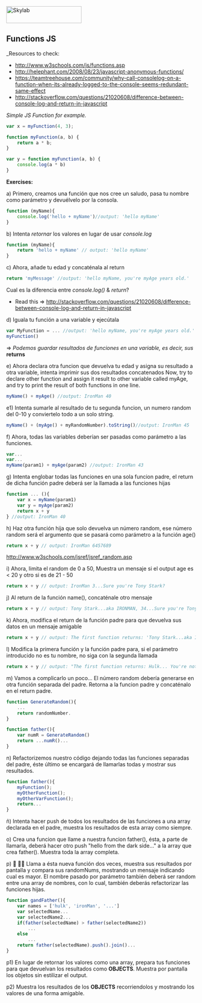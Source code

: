 <img src="http://www.skylabcoders.com/images/403/default.png" alt="Skylab" style="width:200px;height:45px;">

## Functions JS

_Resources to check:

- http://www.w3schools.com/js/functions.asp
- http://helephant.com/2008/08/23/javascript-anonymous-functions/
- https://teamtreehouse.com/community/why-call-consolelog-on-a-function-when-its-already-logged-to-the-console-seems-redundant-same-effect
- http://stackoverflow.com/questions/21020608/difference-between-console-log-and-return-in-javascript

*Simple JS Function for example.*

```javascript
var x = myFunction(4, 3);

function myFunction(a, b) {
    return a * b;
}

var y = function myFunction(a, b) {
    console.log(a * b)
}

```

**Exercises:**

a) Primero, creamos una función que nos cree un saludo, pasa tu nombre como parámetro y devuélvelo por la consola.
```javascript
function (myName){
    console.log('hello + myName')//output: 'hello myName'
}
```

b) Intenta *retornar* los valores en lugar de usar *console.log*
```javascript
function (myName){
    return 'hello + myName' // output: 'hello myName'
}
```

c) Ahora, añade tu edad y concaténala al return
```javascript
return 'myMessage' //output: 'hello myName, you're myAge years old.'
```

Cual es la diferencia entre *console.log()* & *return*?
- Read this => http://stackoverflow.com/questions/21020608/difference-between-console-log-and-return-in-javascript

d) Iguala tu función a una variable y ejecútala
```javascript
var MyFunction = ... //output: 'hello myName, you're myAge years old.'
myFunction()
```
=> *Podemos guardar resultados de funciones en una variable, es decir, sus* **returns**

e) Ahora declara otra funcion que devuelva tu edad y asigna su resultado a otra variable, intenta imprimir sus dos resultados concatenados 
Now, try to declare other function and assign it result to other variable called myAge, and try to print the result of both functions in one line.
```javascript
myName() + myAge() //output: IronMan 40
```

e1) Intenta sumarle al resultado de tu segunda funcion, un numero random del 0-10 y conviertelo todo a un solo string.
```javascript
myName() + (myAge() + myRandomNumber).toString()//output: IronMan 45
```

f) Ahora, todas las variables deberían ser pasadas como parámetro a las funciones.
```javascript
var...
var...
myName(param1) + myAge(param2) //output: IronMan 43

```

g) Intenta englobar todas las funciones en una sola funcion padre, el return de dicha función padre deberá ser la llamada a las funciones hijas
```javascript
function ... (){
    var x = myName(param1)
    var y = myAge(param2)
    return x + y
} //output: IronMan 40
```


h) Haz otra función hija que solo devuelva un número random, ese número random será el argumento que se pasará como parámetro a la función age()
```javascript
return x + y // output: IronMan 6457689
```

http://www.w3schools.com/jsref/jsref_random.asp

i) Ahora, limita el random de 0 a 50, Muestra un mensaje si el output age es < 20 y otro si es de 21 - 50
```javascript
return x + y // output: IronMan 3...Sure you're Tony Stark?
```

j) Al return de la función name(), concaténale otro mensaje
```javascript
return x + y // output: Tony Stark...aka IRONMAN, 34...Sure you're Tony Stark? 
```

k) Ahora, modifica el return de la función padre para que devuelva sus datos en un mensaje amigable
```javascript
return x + y // output: The first function returns: 'Tony Stark...aka IRONMAN', The second function returns: '34...Sure you're Tony Stark?' 
```

l) Modifica la primera función y la función padre para, si el parámetro introducido no es tu nombre, no siga con la segunda llamada
```javascript
return x + y // output: "The first function returns: Hulk... You're not IRONMAN!"
```

m) Vamos a complicarlo un poco... El número random debería generarse en otra función separada del padre. Retorna a la funcion padre y concaténalo en el return padre.
```javascript
function GenerateRandom(){
    ...
    return randomNumber.
}

function father(){
    var numR = GenerateRandom()
    return ...numR()...
}
```

n) Refactorizemos nuestro código dejando todas las funciones separadas del padre, éste último se encargará de llamarlas todas y mostrar sus resultados.
```javascript
function father(){
    myFunction();
    myOtherFunction();
    myOtherVarFunction();
    return...
}

```

ñ) Intenta hacer push de todos los resultados de las funciones a una array declarada en el padre, muestra los resultados de esta array como siempre.

o) Crea una funcion que llame a nuestra funcion father(), ésta, a parte de llamarla, deberá hacer otro push "hello from the dark side..." a la array que crea father(). Muestra toda la array completa.

p) 🔞 👊🏼 Llama a ésta nueva función dos veces, muestra sus resultados por pantalla y compara sus randomNums, mostrando un mensaje indicando cual es mayor. El nombre pasado por parámetro también deberá ser random entre una array de nombres, con lo cual, también deberás refactorizar las funciones hijas.
```javascript
function gandFather(){
    var names = ['hulk', 'ironMan', '...']
    var selectedName...
    var selectedName2...
    if(father(selectedName) > father(selectedName2))
        ...
    else
        ...
    return father(selectedName).push().join()...
}
```

p1) En lugar de retornar los valores como una array, prepara tus funciones para que devuelvan los resultados como **OBJECTS**. Muestra por pantalla los objetos sin estilizar el output.

p2) Muestra los resultados de los **OBJECTS** recorriendolos y mostrando los valores de una forma amigable.



